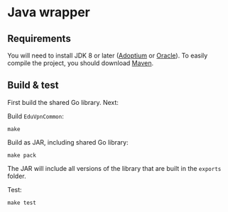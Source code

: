 # Java wrapper

## Requirements

You will need to install JDK 8 or later ([Adoptium](https://adoptium.net/)
or [Oracle](https://www.oracle.com/java/technologies/downloads/)). To easily compile the project, you should
download [Maven](https://maven.apache.org/).

## Build & test

First build the shared Go library. Next:

Build `EduVpnCommon`:

```shell
make
```

Build as JAR, including shared Go library:

```shell
make pack
```

The JAR will include all versions of the library that are built in the `exports` folder.

Test:

```shell
make test
```
